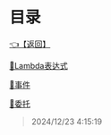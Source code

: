 # 目录  


[👈【返回】](/__Catalog__/dotnet/CSharp笔记/__Catalog__CSharp笔记)  


[📜Lambda表达式](/dotnet/CSharp笔记/委托和事件/Lambda表达式)  

[📜事件](/dotnet/CSharp笔记/委托和事件/事件)  

[📜委托](/dotnet/CSharp笔记/委托和事件/委托)  







> 2024/12/23 4:15:19
